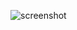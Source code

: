 ![screenshot](https://user-images.githubusercontent.com/110046564/185915468-d88692d3-85f8-443f-b0c1-bc3b6d5cb7cb.png)
